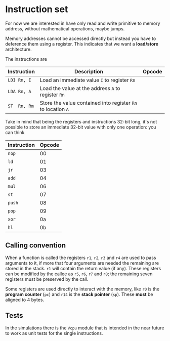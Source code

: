 # Instruction set

For now we are interested in have only read and write primitive to memory address, without mathematical
operations, maybe jumps.

Memory addresses cannot be accessed directly but instead you have to deference them using a register.
This indicates that we want a **load/store** architecture.

The instructions are

| Instruction | Description | Opcode |
|-------------|-------------|--------|
| ``LDI Rn, I`` | Load an immediate value ``I`` to register ``Rn`` |
| ``LDA Rn, A`` | Load the value at the address ``A`` to register ``Rn`` |
| ``ST  Rn, Rm`` | Store the value contained into register ``Rn`` to location ``A`` |

Take in mind that being the registers and instructions 32-bit long, it's not possible to
store an immediate 32-bit value with only one operation: you can think

| Instruction | Opcode |
|-------------|--------|
| ``nop`` | 00 |
| ``ld`` | 01 |
| ``jr`` | 03 |
| ``add`` | 04 |
| ``mul`` | 06 |
| ``st`` | 07 |
| ``push`` | 08 |
| ``pop`` | 09 |
| ``xor`` | 0a |
| ``hl`` | 0b |


## Calling convention

When a function is called the registers ``r1``, ``r2``, ``r3`` and ``r4`` are
used to pass arguments to it, if more that four arguments are needed the
remaining are stored in the stack. ``r1`` will contain the return value (if
any). These registers can be modified by the callee as ``r5``, ``r6``, ``r7``
and ``r8``; the remaining seven registers must be preserved by the call.

Some registers are used directly to interact with the memory, like ``r0`` is the
**program counter** (``pc``) and ``r14`` is the **stack pointer** (``sp``).
These **must** be aligned to 4 bytes.

## Tests

In the simulations there is the ``Vcpu`` module that is intended in the near
future to work as unit tests for the single instructions.
